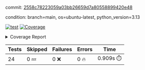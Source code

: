 commit: [2558c78223059a03bb26659d7a80558899420e48](https://github.com/rcmdnk/inherit-docstring/tree/2558c78223059a03bb26659d7a80558899420e48)

condition: branch=main, os=ubuntu-latest, python_version=3.13

[![test](https://github.com/rcmdnk/inherit-docstring/actions/workflows/test.yml/badge.svg)](https://github.com/rcmdnk/inherit-docstring/actions/runs/17928109082)
<a href="https://github.com/rcmdnk/inherit-docstring/blob/2558c78223059a03bb26659d7a80558899420e48/README.md"><img alt="Coverage" src="https://img.shields.io/badge/Coverage-96%25-brightgreen.svg" /></a><details><summary>Coverage Report </summary><table><tr><th>File</th><th>Stmts</th><th>Miss</th><th>Cover</th><th>Missing</th></tr><tbody><tr><td colspan="5"><b>src/inherit_docstring</b></td></tr><tr><td>&nbsp; &nbsp;<a href="https://github.com/rcmdnk/inherit-docstring/blob/2558c78223059a03bb26659d7a80558899420e48/src/inherit_docstring/__init__.py">\_\_init\_\_.py</a></td><td>8</td><td>2</td><td>75%</td><td><a href="https://github.com/rcmdnk/inherit-docstring/blob/2558c78223059a03bb26659d7a80558899420e48/src/inherit_docstring/__init__.py#L11-L12">11&ndash;12</a></td></tr><tr><td>&nbsp; &nbsp;<a href="https://github.com/rcmdnk/inherit-docstring/blob/2558c78223059a03bb26659d7a80558899420e48/src/inherit_docstring/utils.py">utils.py</a></td><td>110</td><td>4</td><td>96%</td><td><a href="https://github.com/rcmdnk/inherit-docstring/blob/2558c78223059a03bb26659d7a80558899420e48/src/inherit_docstring/utils.py#L19">19</a>, <a href="https://github.com/rcmdnk/inherit-docstring/blob/2558c78223059a03bb26659d7a80558899420e48/src/inherit_docstring/utils.py#L28">28</a>, <a href="https://github.com/rcmdnk/inherit-docstring/blob/2558c78223059a03bb26659d7a80558899420e48/src/inherit_docstring/utils.py#L81">81</a>, <a href="https://github.com/rcmdnk/inherit-docstring/blob/2558c78223059a03bb26659d7a80558899420e48/src/inherit_docstring/utils.py#L149">149</a></td></tr><tr><td><b>TOTAL</b></td><td><b>142</b></td><td><b>6</b></td><td><b>96%</b></td><td>&nbsp;</td></tr></tbody></table></details>

| Tests | Skipped | Failures | Errors | Time |
| ----- | ------- | -------- | -------- | ------------------ |
| 24 | 0 :zzz: | 0 :x: | 0 :fire: | 0.909s :stopwatch: |

